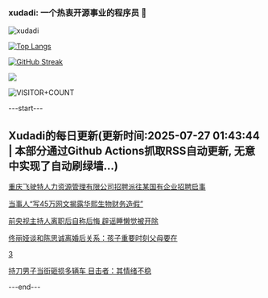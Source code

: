 ### xudadi: 一个热衷开源事业的程序员 👋

![xudadi](https://github-readme-stats-git-masterorgs-github-readme-stats-team.vercel.app/api?username=xudadi)

[![Top Langs](https://github-readme-stats.vercel.app/api/top-langs/?username=xudadi)](https://github.com/anuraghazra/github-readme-stats)

[![GitHub Streak](https://streak-stats.demolab.com?user=xudadi&locale=zh_Hans)](https://git.io/streak-stats)

![](https://raw.githubusercontent.com/xudadi/xudadi/main/assets/github-contribution-grid-snake.svg)

![VISITOR+COUNT](https://komarev.com/ghpvc/?username=xudadi&label=VISITOR+COUNT)


---start---

## Xudadi的每日更新(更新时间:2025-07-27 01:43:44 | 本部分通过Github Actions抓取RSS自动更新, 无意中实现了自动刷绿墙...)

[重庆飞驶特人力资源管理有限公司招聘派往某国有企业招聘启事](https://www.gongkaoleida.com/article/2533057)

[当事人“写45万网文揭露华熙生物财务造假”](https://m.163.com/news/article/K5DNI9J3051492T3.html)

[前央视主持人离职后自称后悔 辟谣睡懒觉被开除](https://m.163.com/news/article/K5DL9SH40550B6IS.html)

[佟丽娅谈和陈思诚离婚后关系：孩子重要时刻父母要在](https://m.163.com/news/article/K5DQNGI6053469LG.html)

[3](https://m.163.com/touch/news/sub/domestic)

[持刀男子当街砸损多辆车 目击者：其情绪不稳](https://m.163.com/news/article/K5DOPNSG05561G0D.html)

---end---
